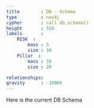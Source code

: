 ```yaml
---
title        : DB - Schema
type         : neo4j
cypher       : call db.schema()
height       : 550
labels       :
    RISK  :
        mass : 5
        size : 10
    Pillar  :
        mass : 10
        size : 20

relationships:
gravity      : -10000
---
```


Here is the current DB Schema